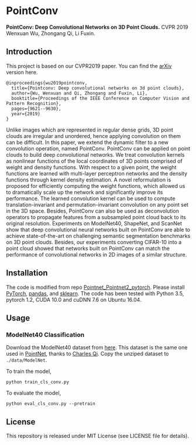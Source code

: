 # PointConv
**PointConv: Deep Convolutional Networks on 3D Point Clouds.** CVPR 2019  
Wenxuan Wu, Zhongang Qi, Li Fuxin.

## Introduction
This project is based on our CVPR2019 paper. You can find the [arXiv](https://arxiv.org/abs/1811.07246) version here.

```
@inproceedings{wu2019pointconv,
  title={Pointconv: Deep convolutional networks on 3d point clouds},
  author={Wu, Wenxuan and Qi, Zhongang and Fuxin, Li},
  booktitle={Proceedings of the IEEE Conference on Computer Vision and Pattern Recognition},
  pages={9621--9630},
  year={2019}
}
```

Unlike images which are represented in regular dense grids, 3D point clouds are irregular and unordered, hence applying convolution on them can be difficult. In this paper, we extend the dynamic filter to a new convolution operation, named PointConv. PointConv can be applied on point clouds to build deep convolutional networks. We treat convolution kernels as nonlinear functions of the local coordinates of 3D points comprised of weight and density functions. With respect to a given point, the weight functions are learned with multi-layer perceptron networks and the density functions through kernel density estimation. A novel reformulation is proposed for efficiently computing the weight functions, which allowed us to dramatically scale up the network and significantly improve its performance. The learned convolution kernel can be used to compute translation-invariant and permutation-invariant convolution on any point set in the 3D space. Besides, PointConv can also be used as deconvolution operators to propagate features from a subsampled point cloud back to its original resolution. Experiments on ModelNet40, ShapeNet, and ScanNet show that deep convolutional neural networks built on PointConv are able to achieve state-of-the-art on challenging semantic segmentation benchmarks on 3D point clouds. Besides, our experiments converting CIFAR-10 into a point cloud showed that networks built on PointConv can match the performance of convolutional networks in 2D images of a similar structure.

## Installation
The code is modified from repo [Pointnet_Pointnet2_pytorch](https://github.com/yanx27/Pointnet_Pointnet2_pytorch). Please install [PyTorch](https://pytorch.org/), [pandas](https://pandas.pydata.org/), and [sklearn](https://scikit-learn.org/).
The code has been tested with Python 3.5, pytorch 1.2, CUDA 10.0 and cuDNN 7.6 on Ubuntu 16.04.

## Usage
### ModelNet40 Classification

Download the ModelNet40 dataset from [here](https://shapenet.cs.stanford.edu/media/modelnet40_ply_hdf5_2048.zip). This dataset is the same one used in [PointNet](https://arxiv.org/abs/1612.00593), thanks to [Charles Qi](https://github.com/charlesq34/pointnet). Copy the unziped dataset to ```./data/ModelNet```.

To train the model,
```
python train_cls_conv.py
```

To evaluate the model,
```
python eval_cls_conv.py --pretrain 
```

## License
This repository is released under MIT License (see LICENSE file for details).



